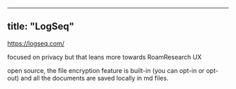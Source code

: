 ---
title: "LogSeq"
--

https://logseq.com/

focused on privacy but that leans more towards RoamResearch UX

open source, the file encryption feature is built-in (you can opt-in or opt-out) and all the documents are saved locally in md files.

